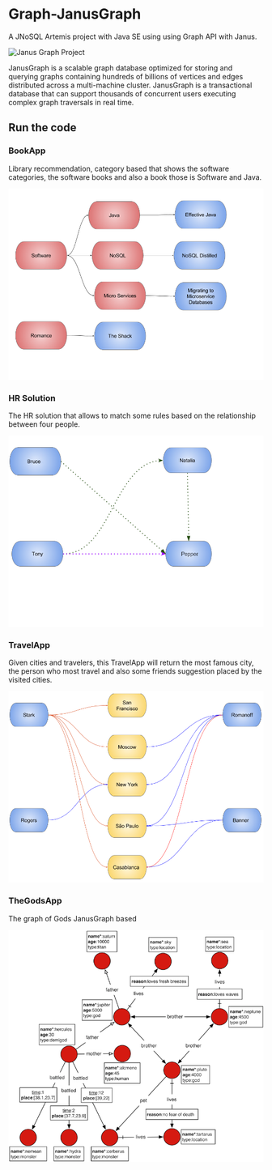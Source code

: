 # Graph-JanusGraph

A JNoSQL Artemis project with Java SE using using Graph API with Janus.

![Janus Graph Project](http://janusgraph.org/images/janusgraph.png)

JanusGraph is a scalable graph database optimized for storing and querying graphs containing hundreds of billions of vertices and edges distributed across a multi-machine cluster. JanusGraph is a transactional database that can support thousands of concurrent users executing complex graph traversals in real time.


## Run the code

### BookApp

Library recommendation, category based that shows the software categories, the software books and also a book those is
 Software and Java.

![BookApp](Book.png)

### HR Solution

The HR solution that allows to match some rules based on the relationship between four people.

![HRSApp](HR.png)

### TravelApp

Given cities and travelers, this TravelApp will return the most famous city, the person who most travel and also some
 friends suggestion placed by the visited cities.

![Travel](Travel.png)

### TheGodsApp

The graph of Gods JanusGraph based

![Travel](graph-of-the-gods.png)
